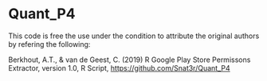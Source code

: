 # Quant_P4

This code is free the use under the condition to attribute the original authors by refering the following:

Berkhout, A.T., & van de Geest, C. (2019) R Google Play Store Permissons Extractor, version 1.0, R Script, https://github.com/Snat3r/Quant_P4
